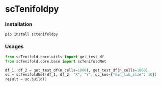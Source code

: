 # scTenifoldpy

### Installation
```
pip install sctenifoldpy
```


### Usages
```python
from scTenifold.core.utils import get_test_df
from scTenifold.core.base import scTenifoldNet

df_1, df_2 = get_test_df(n_cells=1000), get_test_df(n_cells=1000)
sc = scTenifoldNet(df_1, df_2, "X", "Y", qc_kws={"min_lib_size": 10})
result = sc.build()
```